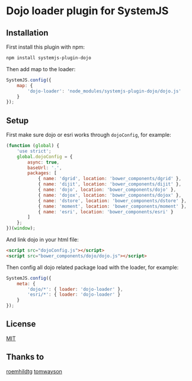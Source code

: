 # Dojo loader plugin for SystemJS

## Installation

First install this plugin with npm:

```sh
npm install systemjs-plugin-dojo
```

Then add map to the loader:

```js
SystemJS.config({
    map: {
        'dojo-loader': 'node_modules/systemjs-plugin-dojo/dojo.js'
    }
});
```

## Setup

First make sure dojo or esri works through `dojoConfig`, for example:

```js
(function (global) {
    'use strict';
    global.dojoConfig = {
        async: true,
        baseUrl: '.',
        packages: [
            { name: 'dgrid', location: 'bower_components/dgrid' },
            { name: 'dijit', location: 'bower_components/dijit' },
            { name: 'dojo', location: 'bower_components/dojo' },
            { name: 'dojox', location: 'bower_components/dojox' },
            { name: 'dstore', location: 'bower_components/dstore' },
            { name: 'moment', location: 'bower_components/moment' },
            { name: 'esri', location: 'bower_components/esri' }
        ]
    };
})(window);
```

And link dojo in your html file:

```html
<script src="dojoConfig.js"></script>
<script src="bower_components/dojo/dojo.js"></script>
```

Then config all dojo related package load with the loader, for example:

```js
SystemJS.config({
    meta: {
        'dojo/*': { loader: 'dojo-loader' },
        'esri/*': { loader: 'dojo-loader' }
    }
});
```

## License

[MIT](LICENSE)

## Thanks to

[roemhildtg](https://gist.github.com/roemhildtg/4dce79f9bffe74b99a6a6cea3f44604f)
[tomwayson](https://github.com/tomwayson)

